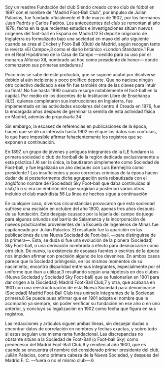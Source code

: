 Soy un readme
Fundación del club
Siendo creado como club de fútbol en 1897 con el nombre de "Madrid Foot-Ball Club", por impulso de Julián Palacios, fue fundado oficialmente el 6 de marzo de 1902, por los hermanos Juan Padrós y Carlos Padrós.
Los antecedentes del club se remontan al año 1878, fecha en la que recientes estudios e investigaciones sitúan nuevos orígenes del foot-ball en España en Madrid.1​2​ El deporte originario de Inglaterra es formalizado bajo una sociedad en mayo del año siguiente cuando se crea el Cricket y Foot-Ball (Club) de Madrid, según recogen tanto la revista «El Campo»,3​ como el diario británico «London Standard».1​ Fue en el Real Hipódromo de la Casa de Campo —cedido para su uso por el monarca Alfonso XII, nombrado ad hoc como presidente de honor— donde comenzaron sus primeras andaduras.1​

Poco más se sabe de este protoclub, que se supone acabó por disolverse debido al aún incipiente y poco prolífico deporte. Que no naciese ningún otro colectivo dedicado a ese fin fue también otra de las claves para intuir su final.1​ No fue hasta 1890 cuando resurge notablemente el foot-ball en la capital. Por medio de los docentes de la Institución Libre de Enseñanza (ILE), quienes completaron sus instrucciones en Inglaterra, fue implementado en las actividades escolares del centro.4​ Creada en 1876, fue la encargada años después de germinar la semilla de esta actividad física en Madrid, además de propulsarla.3​4​

Sin embargo, la escasez de referencias en publicaciones de la época, hacen que se dé un intervalo hasta 1902 en el que los datos son confusos, lo que hace imposible afirmar fehacientemente los registros que se exponen a continuación.

En 1897, un grupo de jóvenes y antiguos integrantes de la ILE fundaron la primera sociedad o club de football de la región dedicada exclusivamente a esta práctica.1​ Al ser la única, la bautizaron simplemente como Sociedad de Foot-ball, y fue legalizada un año después con Luis Bermejillo como presidente.1​ Las insuficientes y poco correctas crónicas de la época hacen dudar de si posteriormente dicha agrupación sería rebautizada con el anglófono nombre de (Sociedad) Sky Foot-ball que daba continuidad al club,1​5​ o si era un embrión del que surgirían a posteriori varios otros incluido el club madridista.5​6​ La línea de hechos sigue a continuación.

En cualquier caso, diversas circunstancias provocaron que esta sociedad sufriese una escisión en octubre del año 1900, apenas tres años después de su fundación. Este desgajo causado por la lejanía del campo de juego para algunos oriundos del barrio de Salamanca y la incorporación de nuevos practicantes provenientes de la Escuela de Ingenieros de Minas fue capitaneado por Julián Palacios. El resultado fue la aparición en las publicaciones de una Nueva Sociedad de Foot-ball, —para distinguirse de la primera—. Esta, se duda si fue una evolución de la pionera (Sociedad) Sky Foot-ball, o una derivación nombrada a efecto para desmarcarse como otro club. De nuevo, la existencia de escasas fuentes o escritos de la época nos impiden afirmar con precisión alguno de los devenires. En ambos casos parece que la Sociedad primigenia, en los mismos momentos de su nacimiento, encontró disparidad entre sus integrantes, especialmente por el uniforme que iban a utilizar,3​ resultando según una hipótesis en dos clubes (Nueva Sociedad y Sociedad Sky Foot-ball) que se fusionarían en 1901 para dar origen a la (Sociedad) Madrid Foot-Ball Club,7​ y otra, que acabaría en 1901 con una reestructuración de esta Nueva Sociedad para denominarse (Sociedad) Madrid Foot-Ball Club tras unírsele integrantes de la Sociedad primera.8​ Se puede pues afirmar que en 1901 adopta el nombre que le acompañó ya siempre, sin poder verificar su fundación en ese año o en uno anterior, y concluyó su legalización en 1902 como fecha que figura en sus registros.

Las redacciones y artículos siguen ambas líneas, sin despejar dudas o encontrar datos de correlación en nombres y fechas exactas, y sobre todo si estas seguían una misma rama fundacional. Las discrepancias no obstante sitúan a la Sociedad de Foot-Ball (o Foot-ball Sky) como predecesor del Madrid Foot-Ball Club,9​ y remiten al año 1900, que es cuando se encuentra el nombre del considerado primer presidente del club, Julián Palacios, como primera cabeza de la Nueva Sociedad, y después del Madrid F. C. —fuera o no el mismo club—.6​